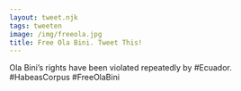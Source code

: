 ```yaml
---
layout: tweet.njk
tags: tweeten
image: /img/freeola.jpg
title: Free Ola Bini. Tweet This!
---
```

Ola Bini’s rights have been violated repeatedly by #Ecuador.
#HabeasCorpus
#FreeOlaBini
